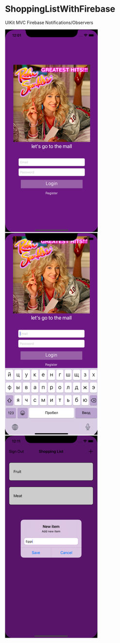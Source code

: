# ShoppingListWithFirebase

UIKit
MVC
Firebase
Notifications/Observers

![Image alt](https://github.com/shanidzeann/Screenshots/blob/main/ShoppingList1.png)
![Image alt](https://github.com/shanidzeann/Screenshots/blob/main/ShoppingList2.png)
![Image alt](https://github.com/shanidzeann/Screenshots/blob/main/ShoppingList3.png)
